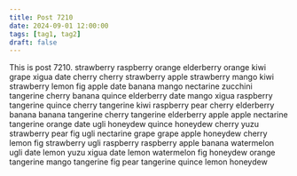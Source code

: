 ```yaml
---
title: Post 7210
date: 2024-09-01 12:00:00
tags: [tag1, tag2]
draft: false
---
```

This is post 7210.
strawberry
raspberry
orange
elderberry
orange
kiwi
grape
xigua
date
cherry
cherry
strawberry
apple
strawberry
mango
kiwi
strawberry
lemon
fig
apple
date
banana
mango
nectarine
zucchini
tangerine
cherry
banana
quince
elderberry
date
mango
xigua
raspberry
tangerine
quince
cherry
tangerine
kiwi
raspberry
pear
cherry
elderberry
banana
banana
tangerine
cherry
tangerine
elderberry
apple
apple
nectarine
tangerine
orange
date
ugli
honeydew
quince
honeydew
cherry
yuzu
strawberry
pear
fig
ugli
nectarine
grape
grape
apple
honeydew
cherry
lemon
fig
strawberry
ugli
raspberry
raspberry
apple
banana
watermelon
ugli
date
lemon
yuzu
xigua
date
lemon
watermelon
fig
honeydew
orange
tangerine
mango
tangerine
fig
pear
tangerine
quince
lemon
honeydew
